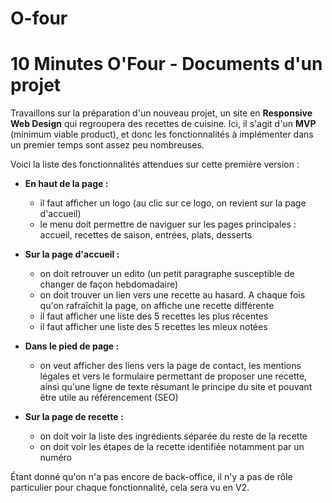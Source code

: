 # O-four

# 10 Minutes O'Four - Documents d'un projet

Travaillons sur la préparation d'un nouveau projet, un site en **Responsive Web Design** qui regroupera des recettes de cuisine. Ici, il s'agit d'un **MVP** (minimum viable product), et donc les fonctionnalités à implémenter dans un premier temps sont assez peu nombreuses.



Voici la liste des fonctionnalités attendues sur cette première version :

- **En haut de la page :**

  - il faut afficher un logo (au clic sur ce logo, on revient sur la page d'accueil)
  - le menu doit permettre de naviguer sur les pages principales : accueil, recettes de saison, entrées, plats, desserts

- **Sur la page d'accueil :**

  - on doit retrouver un edito (un petit paragraphe susceptible de changer de façon hebdomadaire)
  - on doit trouver un lien vers une recette au hasard. A chaque fois qu'on rafraîchit la page, on affiche une recette différente
  - il faut afficher une liste des 5 recettes les plus récentes
  - il faut afficher une liste des 5 recettes les mieux notées

- **Dans le pied de page :**

  - on veut afficher des liens vers la page de contact, les mentions légales et vers le formulaire permettant de proposer une recette, ainsi qu'une ligne de texte résumant le principe du site et pouvant être utile au référencement (SEO)

- **Sur la page de recette :**

  - on doit voir la liste des ingrédients séparée du reste de la recette
  - on doit voir les étapes de la recette identifiée notamment par un numéro

  

Étant donné qu'on n'a pas encore de back-office, il n'y a pas de rôle particulier pour chaque fonctionnalité, cela sera vu en V2.